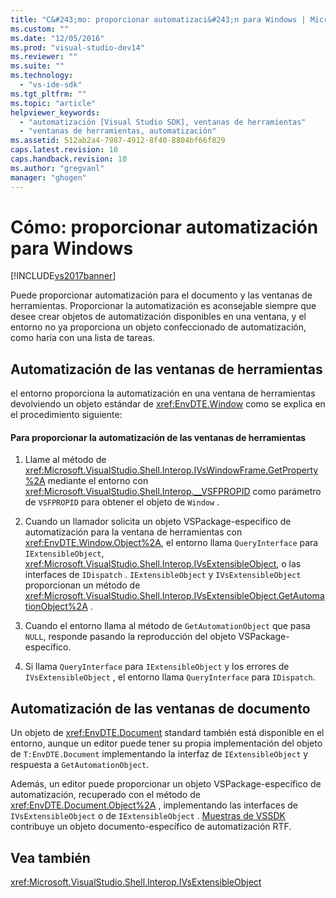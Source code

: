 ```yaml
---
title: "C&#243;mo: proporcionar automatizaci&#243;n para Windows | Microsoft Docs"
ms.custom: ""
ms.date: "12/05/2016"
ms.prod: "visual-studio-dev14"
ms.reviewer: ""
ms.suite: ""
ms.technology: 
  - "vs-ide-sdk"
ms.tgt_pltfrm: ""
ms.topic: "article"
helpviewer_keywords: 
  - "automatización [Visual Studio SDK], ventanas de herramientas"
  - "ventanas de herramientas, automatización"
ms.assetid: 512ab2a4-7987-4912-8f40-8804bf66f829
caps.latest.revision: 10
caps.handback.revision: 10
ms.author: "gregvanl"
manager: "ghogen"
---
```

# C&#243;mo: proporcionar automatizaci&#243;n para Windows
[!INCLUDE[vs2017banner](../../code-quality/includes/vs2017banner.md)]

Puede proporcionar automatización para el documento y las ventanas de herramientas.  Proporcionar la automatización es aconsejable siempre que desee crear objetos de automatización disponibles en una ventana, y el entorno no ya proporciona un objeto confeccionado de automatización, como haría con una lista de tareas.  
  
## Automatización de las ventanas de herramientas  
 el entorno proporciona la automatización en una ventana de herramientas devolviendo un objeto estándar de <xref:EnvDTE.Window> como se explica en el procedimiento siguiente:  
  
#### Para proporcionar la automatización de las ventanas de herramientas  
  
1.  Llame al método de <xref:Microsoft.VisualStudio.Shell.Interop.IVsWindowFrame.GetProperty%2A> mediante el entorno con <xref:Microsoft.VisualStudio.Shell.Interop.__VSFPROPID> como parámetro de `VSFPROPID` para obtener el objeto de `Window` .  
  
2.  Cuando un llamador solicita un objeto VSPackage\-específico de automatización para la ventana de herramientas con <xref:EnvDTE.Window.Object%2A>, el entorno llama `QueryInterface` para `IExtensibleObject`, <xref:Microsoft.VisualStudio.Shell.Interop.IVsExtensibleObject>, o las interfaces de `IDispatch` .  `IExtensibleObject` y `IVsExtensibleObject` proporcionan un método de <xref:Microsoft.VisualStudio.Shell.Interop.IVsExtensibleObject.GetAutomationObject%2A> .  
  
3.  Cuando el entorno llama al método de `GetAutomationObject` que pasa `NULL`, responde pasando la reproducción del objeto VSPackage\-específico.  
  
4.  Si llama `QueryInterface` para `IExtensibleObject` y los errores de `IVsExtensibleObject` , el entorno llama `QueryInterface` para `IDispatch`.  
  
## Automatización de las ventanas de documento  
 Un objeto de <xref:EnvDTE.Document> standard también está disponible en el entorno, aunque un editor puede tener su propia implementación del objeto de `T:EnvDTE.Document` implementando la interfaz de `IExtensibleObject` y respuesta a `GetAutomationObject`.  
  
 Además, un editor puede proporcionar un objeto VSPackage\-específico de automatización, recuperado con el método de <xref:EnvDTE.Document.Object%2A> , implementando las interfaces de `IVsExtensibleObject` o de `IExtensibleObject` .  [Muestras de VSSDK](../../misc/vssdk-samples.md) contribuye un objeto documento\-específico de automatización RTF.  
  
## Vea también  
 <xref:Microsoft.VisualStudio.Shell.Interop.IVsExtensibleObject>